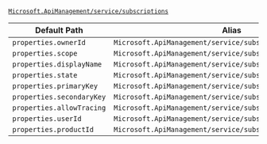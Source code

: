 [`Microsoft.ApiManagement/service/subscriptions`](https://docs.microsoft.com/en-us/azure/templates/microsoft.apimanagement/service/subscriptions)

| Default Path | Alias |
|---|---|
| `properties.ownerId` | `Microsoft.ApiManagement/service/subscriptions/ownerId` |
| `properties.scope` | `Microsoft.ApiManagement/service/subscriptions/scope` |
| `properties.displayName` | `Microsoft.ApiManagement/service/subscriptions/displayName` |
| `properties.state` | `Microsoft.ApiManagement/service/subscriptions/state` |
| `properties.primaryKey` | `Microsoft.ApiManagement/service/subscriptions/primaryKey` |
| `properties.secondaryKey` | `Microsoft.ApiManagement/service/subscriptions/secondaryKey` |
| `properties.allowTracing` | `Microsoft.ApiManagement/service/subscriptions/allowTracing` |
| `properties.userId` | `Microsoft.ApiManagement/service/subscriptions/userId` |
| `properties.productId` | `Microsoft.ApiManagement/service/subscriptions/productId` |

